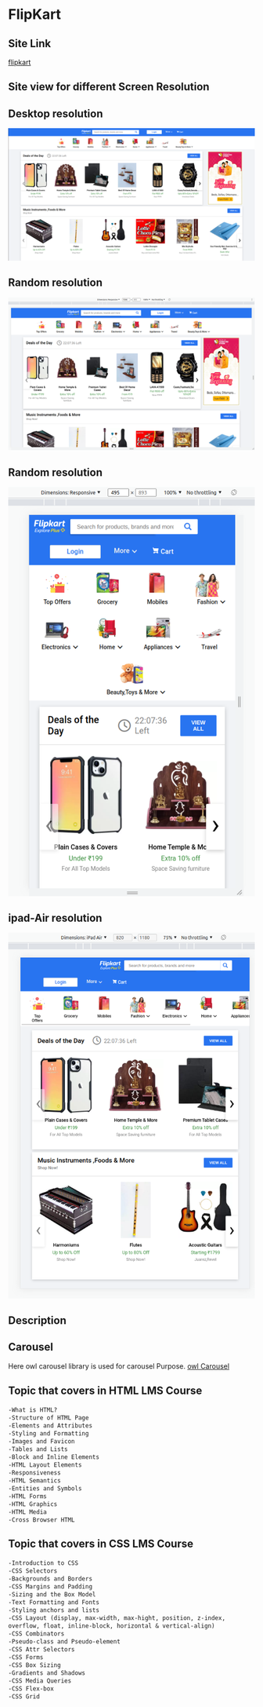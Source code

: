 # FlipKart

## Site Link

[flipkart](https://jupinsimform.github.io/flipkart-lms/)

## Site view for different Screen Resolution

## Desktop resolution

!["desktop"](./images/desktop.png)

## Random resolution

!["random2"](./images/random2.png)

## Random resolution

!["random"](./images/random.png)

## ipad-Air resolution

!["ipad-air](./images/ipad-air.png)

## Description

## Carousel

Here owl carousel library is used for carousel Purpose.
[owl Carousel](https://owlcarousel2.github.io/OwlCarousel2/)

## Topic that covers in HTML LMS Course

    -What is HTML?
    -Structure of HTML Page
    -Elements and Attributes
    -Styling and Formatting
    -Images and Favicon
    -Tables and Lists
    -Block and Inline Elements
    -HTML Layout Elements
    -Responsiveness
    -HTML Semantics
    -Entities and Symbols
    -HTML Forms
    -HTML Graphics
    -HTML Media
    -Cross Browser HTML

## Topic that covers in CSS LMS Course

    -Introduction to CSS
    -CSS Selectors
    -Backgrounds and Borders
    -CSS Margins and Padding
    -Sizing and the Box Model
    -Text Formatting and Fonts
    -Styling anchors and lists
    -CSS Layout (display, max-width, max-hight, position, z-index, overflow, float, inline-block, horizontal & vertical-align)
    -CSS Combinators
    -Pseudo-class and Pseudo-element
    -CSS Attr Selectors
    -CSS Forms
    -CSS Box Sizing
    -Gradients and Shadows
    -CSS Media Queries
    -CSS Flex-box
    -CSS Grid
